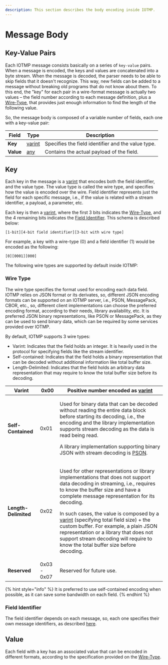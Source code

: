 ```yaml
---
description: This section describes the body encoding inside IOTMP.
---
```


# Message Body

## Key-Value Pairs

Each IOTMP message consists basically on a series of `key-value` pairs. When a message is encoded, the keys and values are concatenated into a byte stream. When the message is decoded, the parser needs to be able to skip fields that it doesn't recognize. This way, new fields can be added to a message without breaking old programs that do not know about them. To this end, the "key" for each pair in a wire-format message is actually two values – the field number according to each message definition, plus a [Wire-Type](message-body.md#wire-type), that provides just enough information to find the length of the following value.

So, the message body is composed of a variable number of fields, each one with a key-value pair:

| Field     | Type                               | Description                                        |
| --------- | ---------------------------------- | -------------------------------------------------- |
| **Key**   | [varint](../definitions.md#varint) | Specifies the field identifier and the value type. |
| **Value** | [any](../definitions.md#any)       | Contains the actual payload of the field.          |

## Key

Each key in the message is a [varint](../definitions.md#varint) that encodes both the field identifier, and the value type. The value type is called the wire type, and specifies how the value is encoded over the wire. Field identifier represents just the field for each specific message, i.e., if the value is related with a stream identifier, a payload, a parameter, etc.

Each key is then a [varint](../definitions.md#varint), where the first 3 bits indicates the [Wire-Type](message-body.md#wire-type), and the 4 remaining bits indicates the [Field Identifier](../definitions.md#field-identifier). This schema is described below:

```
[1-bit][4-bit field identifier][3-bit with wire type] 
```

For example, a key with a wire-type (0) and a field identifier (1) would be encoded as the following:

```
[0][0001][000] 
```

The following wire types are supported by default inside IOTMP:&#x20;

### Wire Type

The wire type specifies the format used for encoding each data field. IOTMP relies on JSON format or its derivates, so, different JSON encoding formats can be supported on an IOTMP server, i.e., PSON, MessagePack, CBOR, etc., so, different client implementations can choose the preferred encoding format, according to their needs, library availability, etc. It is preferred JSON binary representations, like PSON or MessagePack, as they can be used to send binary data, which can be required by some services provided over IOTMP.

By default, IOTMP supports 3 wire types:

* Varint: Indicates that the field holds an integer. It is heavily used in the protocol for specifying fields like the stream identifier.
* Self-contained: Indicates that the field holds a binary representation that can be decoded without additional information like total buffer size.
* Length-Delimited: Indicates that the field holds an arbitrary data representation that may require to know the total buffer size before its decoding.

| **Varint**           | 0x00        | Positive number encoded as [varint](../definitions.md#varint)                                                                                                                                                                                                                                                                                                                                                                                                                                                                      |
| -------------------- | ----------- | ---------------------------------------------------------------------------------------------------------------------------------------------------------------------------------------------------------------------------------------------------------------------------------------------------------------------------------------------------------------------------------------------------------------------------------------------------------------------------------------------------------------------------------- |
| **Self-Contained**   | 0x01        | <p>Used for binary data that can be decoded without reading the entire data block before starting its decoding, i.e., the encoding and the library implementation supports stream decoding as the data is read being read. </p><p></p><p>A library implementation supporting binary JSON with stream decoding is <a href="https://github.com/thinger-io/Protoson">PSON</a>.</p>                                                                                                                                                    |
| **Length-Delimited** | 0x02        | <p>Used for other representations or library implementations that does not support data decoding in streaming, i.e., requires to know the buffer size and have a complete message representation for its decoding. </p><p></p><p>In such cases, the value is composed by a <a href="../definitions.md">varint</a>  (specifying total field size) + the custom buffer.  For example, a plain JSON representation or a library that does not support stream decoding will require to know the total buffer size before decoding.</p> |
| **Reserved**         | 0x03 - 0x07 | Reserved for future use.                                                                                                                                                                                                                                                                                                                                                                                                                                                                                                           |



{% hint style="info" %}
It is preferred to use self-contained encoding when possible, as it can save some bandwidth on each field.
{% endhint %}

### Field Identifier

The field identifier depends on each message, so, each one specifies their own message identifiers, as described [here](../messages/).

## Value

Each field with a key has an associated value that can be encoded in different formats, according to the specification provided on the [Wire-Type](message-body.md#wire-type).

